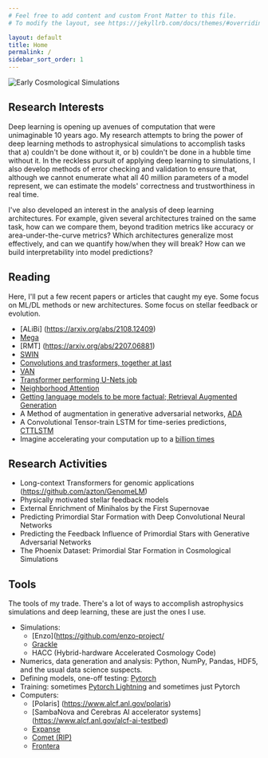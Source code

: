 ```yaml
---
# Feel free to add content and custom Front Matter to this file.
# To modify the layout, see https://jekyllrb.com/docs/themes/#overriding-theme-defaults

layout: default
title: Home
permalink: /
sidebar_sort_order: 1
---
```

![Early Cosmological Simulations](/assets/img/galgif.gif)
## Research Interests
Deep learning is opening up avenues of computation that were unimaginable 10 years ago.  My research attempts to bring the power of deep learning methods to astrophysical simulations to accomplish tasks that a) couldn't be done without it, or b) couldn't be done in a hubble time without it. In the reckless pursuit of applying deep learning to simulations, I also develop methods of error checking and validation to ensure that, although we cannot enumerate what all 40 million parameters of a model represent, we can estimate the models' correctness and trustworthiness in real time.  

I've also developed an interest in the analysis of deep learning architectures.  For example, given several architectures trained on the same task, how can we compare them, beyond tradition metrics like accuracy or area-under-the-curve metrics?  Which architectures generalize most effectively, and can we quantify how/when they will break?  How can we build interpretability into model predictions?  

## Reading
Here, I'll put a few recent papers or articles that caught my eye.  Some focus on ML/DL methods or new architectures.  Some focus on stellar feedback or evolution.

* [ALiBi] (https://arxiv.org/abs/2108.12409)
* [Mega](https://arxiv.org/abs/2209.10655)
* [RMT] (https://arxiv.org/abs/2207.06881)
* [SWIN](https://arxiv.org/pdf/2111.09883.pdf)
* [Convolutions and trasformers, together at last](https://arxiv.org/pdf/2103.15808.pdf)
* [VAN](https://arxiv.org/pdf/2202.09741.pdf)
* [Transformer performing U-Nets job](https://arxiv.org/pdf/2112.01527.pdf)
* [Neighborhood Attention](https://arxiv.org/pdf/2204.07143.pdf)
* [Getting language models to be more factual; Retrieval Augmented Generation](https://arxiv.org/pdf/2005.11401.pdf)
* A Method of augmentation in generative adversarial networks, [ADA](https://nvlabs-fi-cdn.nvidia.com/stylegan2-ada/ada-paper.pdf)
* A Convolutional Tensor-train LSTM for time-series predictions, [CTTLSTM](https://sites.google.com/nvidia.com/conv-tt-lstm)
* Imagine accelerating your computation up to a [billion times](https://developer.nvidia.com/blog/using-ai-based-emulators-to-speed-up-simulations-by-billions-of-times/)


## Research Activities
* Long-context Transformers for genomic applications (https://github.com/azton/GenomeLM)
* Physically motivated stellar feedback models
* External Enrichment of Minihalos by the First Supernovae
* Predicting Primordial Star Formation with Deep Convolutional Neural Networks
* Predicting the Feedback Influence of Primordial Stars with Generative Adversarial Networks
* The Phoenix Dataset: Primordial Star Formation in Cosmological Simulations

## Tools
The tools of my trade.  There's a lot of ways to accomplish astrophysics simulations and deep learning, these are just the ones I use.
* Simulations: 
    * [Enzo](https://github.com/enzo-project/
    * [Grackle](https://grackle.readthedocs.io/en/latest)
    * HACC (Hybrid-hardware Accelerated Cosmology Code)
* Numerics, data generation and analysis: Python, NumPy, Pandas, HDF5, and the usual data science suspects.
* Defining models, one-off testing: [Pytorch](https://pytorch.org)
* Training: sometimes [Pytorch Lightning](https://www.pytorchlightning.ai) and sometimes just Pytorch
* Computers: 
  * [Polaris] (https://www.alcf.anl.gov/polaris)
  * [SambaNova and Cerebras AI accelerator systems] (https://www.alcf.anl.gov/alcf-ai-testbed) 
  * [Expanse](https://www.sdsc.edu/support/user_guides/expanse.html)
  * [Comet (RIP)](https://www.sdsc.edu/support/user_guides/comet.html) 
  * [Frontera](https://frontera-portal.tacc.utexas.edu/user-guide/intro) 